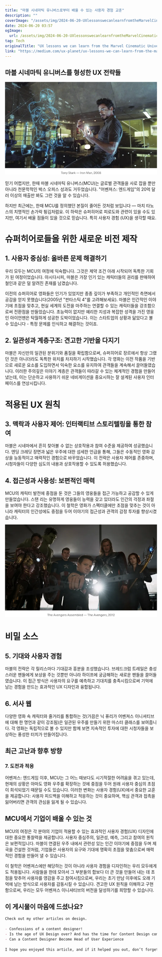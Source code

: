 ```yaml
---
title: "마블 시네마틱 유니버스로부터 배울 수 있는 사용자 경험 교훈"
description: ""
coverImage: "/assets/img/2024-06-20-UXlessonswecanlearnfromtheMarvelCinematicUniverse_0.png"
date: 2024-06-20 03:57
ogImage: 
  url: /assets/img/2024-06-20-UXlessonswecanlearnfromtheMarvelCinematicUniverse_0.png
tag: Tech
originalTitle: "UX lessons we can learn from the Marvel Cinematic Universe"
link: "https://medium.com/ux-planet/ux-lessons-we-can-learn-from-the-marvel-cinematic-universe-128ef94c8ae6"
---
```



## 마블 시네마틱 유니버스를 형성한 UX 전략들

![image](/assets/img/2024-06-20-UXlessonswecanlearnfromtheMarvelCinematicUniverse_0.png)

믿기 어렵지만, 한때 마블 시네마틱 유니버스(MCU)는 글로벌 관객들을 사로 잡을 뿐만 아니라 천문학적인 박스 오피스 성과도 거두었습니다. "어벤져스: 엔드게임"의 20억 달러 이상의 매출만 봐도 그런 것을 알 수 있습니다.

하지만 최근에는, 한때 MCU를 정의했던 본질이 줄어든 것처럼 보입니다 — 마치 타노스의 치명적인 손가락 튕김처럼요. 이 하락은 슈퍼히어로 피로도와 관련이 있을 수도 있지만, 여기서 배울 점들이 있을 것으로 믿습니다. 특히 사용자 경험 (UX)을 생각할 때요.

<div class="content-ad"></div>

# 슈퍼히어로들을 위한 새로운 비전 제작

## 1. 사용자 중심성: 올바른 문제 해결하기

우리 모두는 MCU의 여정에 익숙합니다. 그것은 제약 조건 아래 시작되어 독특한 기회가 된 여정이었습니다. 아시다시피, 마블은 가장 인기 있는 캐릭터들의 권리를 판매하여 철인과 같은 덜 알려진 존재를 남겼습니다.

이전의 슈퍼히어로 영화들은 인기가 있었지만 종종 깊이가 부족하고 개인적인 측면에서 공감을 얻지 못했습니다(2005년 "판타스틱 4"를 고려해보세요). 마블은 인간적인 이야기에 초점을 맞추고, 현실 세계의 도전을 마주하는 연결할 수 있는 캐릭터들을 강조함으로써 전환점을 만들었습니다. 초능력이 없지만 예리한 지성과 복잡한 성격을 가진 영웅인 아이언맨은 탁월하게 성공한 도박이었습니다. 이는 스타트업의 상황과 닮았다고 볼 수 있습니다 - 특정 문제를 인식하고 해결하는 것이죠.

<div class="content-ad"></div>

## 2. 일관성과 계층구조: 견고한 기반을 다지기

마블은 자신만의 일관된 분위기와 품질을 확립함으로써, 슈퍼히어로 장르에서 항상 그랬던 것은 아니더라도 독특한 위치를 차지하기 시작했습니다. 각 영화는 이전 작품을 기반으로 새로운 요소를 도입하면서 익숙한 요소를 유지하여 관객들을 계속해서 끌어들였습니다. 이러한 주의깊은 이야기 계층은 관객들이 따라갈 수 있는 체계적인 경험을 만들어냈는데, 이는 단순하고 사용하기 쉬운 네비게이션을 중요시하는 잘 설계된 사용자 인터페이스를 연상시킵니다.

# 적용된 UX 원칙

## 3. 맥락과 사용자 제어: 인터랙티브 스토리텔링을 통한 참여

<div class="content-ad"></div>

마블은 시네마에서 흔히 찾아볼 수 없는 상호작용과 참여 수준을 제공하여 성공했습니다. 엔딩 크레딧 장면과 넓은 우주에 대한 섬세한 언급을 통해, 그들은 수동적인 영화 감상을 능동적이고 매력적인 경험으로 바꾸었습니다. 이 전략은 사용자 제어를 존중하며, 시청자들이 다양한 심도의 내용과 상호작용할 수 있도록 허용했습니다.

## 4. 접근성과 사용성: 보편적인 매력

MCU의 캐릭터 발전에 중점을 둔 것은 그들의 영웅들을 접근 가능하고 공감할 수 있게 만들었습니다. 스탠 리는 유명하게 영웅들이 능력을 갖고 있더라도 인간의 걱정과 좌절을 보여야 한다고 강조했습니다. 이 철학은 영화가 스펙터클에만 초점을 맞추는 것이 아니라 캐릭터의 인간성에도 중점을 두어 이야기의 접근성과 관객의 감정 투자를 향상시켰습니다.

![이미지](/assets/img/2024-06-20-UXlessonswecanlearnfromtheMarvelCinematicUniverse_1.png)

<div class="content-ad"></div>

# 비밀 소스

## 5. 기대와 사용자 경험

마블의 전략은 각 릴리스마다 기대감과 흥분을 조성했습니다. 브레드크럼 트레일은 충성스러운 팬들에게 보상을 주는 것뿐만 아니라 하이프에 궁금해하는 새로운 팬들을 끌어들였습니다. 이 접근 방식은 사용자의 요구를 예측하고 기대치를 충족시킴으로써 기억에 남는 경험을 만드는 효과적인 UX 디자인과 융합됩니다.

## 6. 서사 웹

<div class="content-ad"></div>

다양한 영화 속 캐릭터와 줄거리를 통합하는 것(가끔은 닉 퓨리가 어벤져스 이니셔티브에 대해 한 명언과 같이 강조됨)은 일관된 우주를 만들기 위한 마스터 클래스를 보여줍니다. 각 영화는 독립적으로 볼 수 있지만 함께 보면 지속적인 투자에 대한 시청자들을 보상하는 풍성한 터치가 만들어집니다.

## 최근 고난과 향후 방향

### 7. 도전과 적응

어벤져스: 엔드게임 이후, MCU는 그 어느 때보다도 시기적절한 어려움을 겪고 있는데, 현재의 상황은 아마도 영화 우주를 확장하는 것에 중점을 두어 원래 사용자 중심의 초점이 희석되었기 때문일 수도 있습니다. 이러한 변화는 사용자 경험(UX)에서 중요한 교훈을 제공합니다: 사용자 피드백을 이해하고 적응하는 것이 중요하며, 핵심 관객과 접촉을 잃어버리면 관객의 관심을 잃게 될 수 있습니다.

<div class="content-ad"></div>

## MCU에서 기업이 배울 수 있는 것

MCU의 여정은 각 분야의 기업이 적용할 수 있는 효과적인 사용자 경험(UX) 디자인에 대한 중요한 통찰력을 제공합니다. 사용자 중심주의, 일관성, 예측, 그리고 참여의 원칙은 보편적입니다. 마블이 연결된 우주 내에서 관련성 있는 인간 이야기에 중점을 두며 제국을 건설한 것처럼, 기업들은 사용자의 요구와 기대에 명확히 초점을 맞춤으로써 매력적인 경험을 만들어 낼 수 있습니다.

이 철학은 어벤져스에만 해당하는 것이 아니라 사용자 경험을 디자인하는 우리 모두에게도 적용됩니다. 사람들을 한데 모아서 그 부분들의 합보다 더 큰 것을 만들어 내는 데 초점을 맞추어 사용자를 영감을 주고 참여시킴으로써, 우리는 초기 만남 이후에도 오래 기억에 남는 방식으로 사용자를 감동시킬 수 있습니다. 견고한 UX 원칙을 이해하고 구현함으로써, 우리는 모두 어벤져스 이니셔티브의 버전을 달성하기를 희망할 수 있습니다.

## 이 게시물이 마음에 드셨나요?

<div class="content-ad"></div>

```markdown
Check out my other articles on design.

- Confessions of a content designer!
- Is the age of UX Design over? And has the time for Content Design come?
- Can a Content Designer Become Head of User Experience

I hope you enjoyed this article, and if it helped you out, don’t forget to leave a clap or two or drop a comment. You can connect with me on LinkedIn, Medium and BlueSky.
```